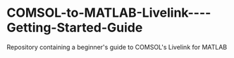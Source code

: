 # COMSOL-to-MATLAB-Livelink----Getting-Started-Guide
Repository containing a beginner's guide to COMSOL's Livelink for MATLAB
